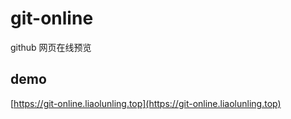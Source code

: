 # git-online
github 网页在线预览

## demo
[https://git-online.liaolunling.top](https://git-online.liaolunling.top)
